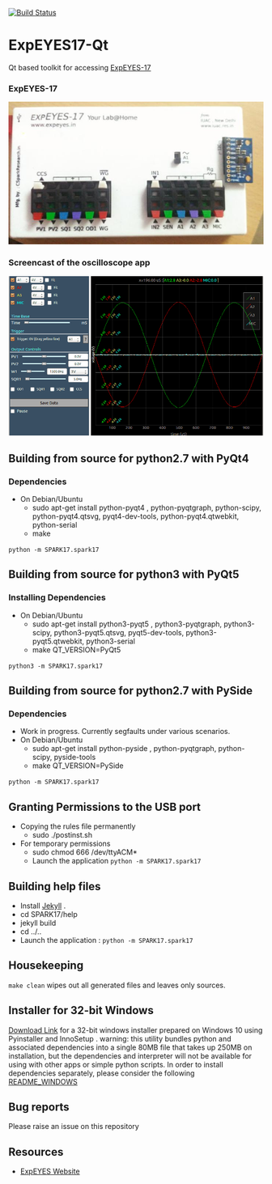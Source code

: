 [![Build Status](https://api.travis-ci.org/csparkresearch/ExpEYES17-Qt.svg?branch=master)](https://api.travis-ci.org/csparkresearch/ExpEYES17-Qt)
# ExpEYES17-Qt
Qt based toolkit for accessing [ExpEYES-17](http://expeyes.in)
### ExpEYES-17
<img src="SPARK17/help/_apps/images/photographs/sensor-logger.jpg" width="700px">

### Screencast of the oscilloscope app
<img src="SPARK17/help/_apps/images/screencasts/oscilloscope.gif" width="700px">

## Building from source for python2.7 with PyQt4

### Dependencies

+ On Debian/Ubuntu
  + sudo apt-get install python-pyqt4 , python-pyqtgraph, python-scipy, python-pyqt4.qtsvg, pyqt4-dev-tools, python-pyqt4.qtwebkit, python-serial
  + make

`python -m SPARK17.spark17`


## Building from source for python3 with PyQt5

### Installing Dependencies

+ On Debian/Ubuntu
  + sudo apt-get install python3-pyqt5 , python3-pyqtgraph, python3-scipy, python3-pyqt5.qtsvg, pyqt5-dev-tools, python3-pyqt5.qtwebkit, python3-serial
  + make QT_VERSION=PyQt5

`python3 -m SPARK17.spark17`


## Building from source for python2.7 with PySide

### Dependencies

+ Work in progress. Currently segfaults under various scenarios.
+ On Debian/Ubuntu
  + sudo apt-get install python-pyside , python-pyqtgraph, python-scipy, pyside-tools
  + make QT_VERSION=PySide

`python -m SPARK17.spark17`

## Granting Permissions to the USB port

+ Copying the rules file permanently
  + sudo ./postinst.sh
+ For temporary permissions
  + sudo chmod 666 /dev/ttyACM*
  + Launch the application `python -m SPARK17.spark17`

## Building help files

+ Install [Jekyll](https://jekyllrb.com/docs/installation/) . 
+ cd SPARK17/help
+ jekyll build
+ cd ../..
+ Launch the application : `python -m SPARK17.spark17`


## Housekeeping

`make clean` wipes out all generated files and leaves only sources.

## Installer for 32-bit Windows
[Download Link](https://drive.google.com/file/d/0B-Zqgt0_c1zDdDIyOXl1WEdXWnc/view?usp=drive_web) for a 32-bit windows installer prepared on Windows 10 using Pyinstaller and InnoSetup . warning: this utility bundles python and associated dependencies into a single 80MB file that takes up 250MB on installation, but the dependencies and interpreter will not be available for using with other apps or simple python scripts. In order to install dependencies separately, please consider the following [README_WINDOWS](./README_WINDOWS.md)

## Bug reports
Please raise an issue on this repository

## Resources
+ [ExpEYES Website](http://expeyes.in/)


